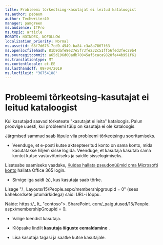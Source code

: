 ```yaml
---
title: Probleemi tõrkeotsing-kasutajat ei leitud kataloogist
ms.author: pebaum
author: Techwriter40
manager: pamgreen
ms.audience: ITPro
ms.topic: article
ROBOTS: NOINDEX, NOFOLLOW
localization_priority: Normal
ms.assetid: 63f7d676-7cd9-4549-ba84-c3a8a7867f63
ms.openlocfilehash: 81b9dafe8e27e5f73fe232c51ff56fed3fec29b4
ms.sourcegitcommit: a65d196d00adb70045af5caca9828fe44b951f61
ms.translationtype: MT
ms.contentlocale: et-EE
ms.lasthandoff: 09/04/2019
ms.locfileid: "36754188"
---
```

# <a name="troubleshoot-issue---user-not-found-in-directory"></a>Probleemi tõrkeotsing-kasutajat ei leitud kataloogist

Kui kasutajad saavad tõrketeate "kasutajat ei leita" kataloogis. Palun proovige uuesti, kui probleemi tüüp on kasutaja ei ole kataloogis.

Järgmised sammud saab lõpule viia probleemi tõrkeotsingu sooritamiseks.

- Veenduge, et e-posti kutse aktsepteeritud konto on sama konto, mida kasutatakse hiljem sisse logida. Veenduge, et kasutaja kasutab sama kontot kutse vastuvõtmiseks ja saidile sisselogimiseks. 

Lisateabe saamiseks vaadake, [Kuidas hallata pseudonüümid oma Microsofti konto</a> hallata Office 365 login](https://support.microsoft.com/help/12407/microsoft-account-how-to-manage-aliases). 

- Sirvige iga saidi (s), kus kasutaja saab tõrke. 

Lisage "/_ Layouts/15/People.aspx/membershipgroupid = 0" (sees kahekordsete jutumärkidega) saidi URL-i lõppu. 

Näide: https://_ lt_ "contoso">. SharePoint. com/_paigutused/15/People. aspx/membershipGroupId = 0.

- Valige loendist kasutaja.

- Klõpsake lindilt **kasutaja õiguste eemaldamine** . 
-  Lisa kasutaja tagasi ja saatke kutse kasutajale.

